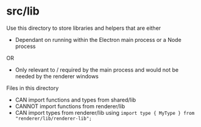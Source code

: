 # src/lib

Use this directory to store libraries and helpers that are either

- Dependant on running within the Electron main process or a Node process

OR

- Only relevant to / required by the main process and would not be needed by the renderer windows

Files in this directory

- CAN import functions and types from shared/lib
- CANNOT import functions from renderer/lib
- CAN import types from renderer/lib using `import type { MyType } from "renderer/lib/renderer-lib";`
